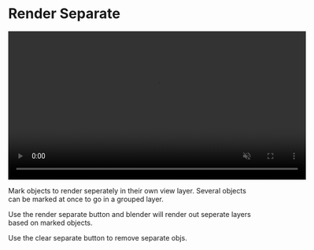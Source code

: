 # Render Separate

<video controls autoplay loop muted style="width: 120%;">
  <source src="/gifs/render_separate.mp4" type="video/mp4">
</video>

<br>

Mark objects to render seperately in their own view layer. Several objects can be marked at once to go in a grouped layer.

Use the render separate button and blender will render out seperate layers based on marked objects.

Use the clear separate button to remove separate objs.
